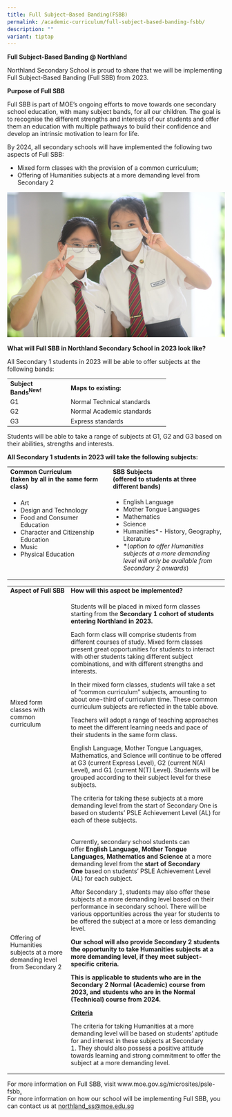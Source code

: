 ```yaml
---
title: Full Subject–Based Banding(FSBB)
permalink: /academic-curriculum/full-subject-based-banding-fsbb/
description: ""
variant: tiptap
---
```

<p><strong>Full Subject-Based Banding @ Northland</strong></p>
<p>Northland Secondary School is proud to share that we will be implementing Full Subject-Based Banding (Full SBB) from 2023.</p>
<p><strong>Purpose of Full SBB</strong></p>
<p>Full SBB is part of MOE’s ongoing efforts to move towards one secondary school education, with many subject bands, for all our children. The goal is to recognise the different strengths and interests of our students and offer them an education with multiple pathways to build their confidence and develop an intrinsic motivation to learn for life.</p>
<p>By 2024, all secondary schools will have implemented the following two aspects of Full SBB:</p>
<ul>
<li>Mixed form classes with the provision of a common curriculum;</li>
<li>Offering of Humanities subjects at a more demanding level from Secondary 2</li>
</ul>
<img src="/images/fsbb.jpeg">
<p><strong>What will Full SBB in Northland Secondary School in 2023 look like?</strong></p>
<p>All Secondary 1 students in 2023 will be able to offer subjects at the following bands:</p>
<table>
<tbody>
<tr>
<td width="126"><strong>Subject Bands<sup>New!</sup></strong></td>
<td width="214"><strong>Maps to existing:</strong></td>
</tr>
<tr>
<td width="126">G1</td>
<td width="214">Normal Technical standards</td>
</tr>
<tr>
<td width="126">G2</td>
<td width="214">Normal Academic standards</td>
</tr>
<tr>
<td width="126">G3</td>
<td width="214">Express standards</td>
</tr>
</tbody>
</table>
<p>Students will be able to take a range of subjects at G1, G2 and G3 based on their abilities, strengths and interests.</p>
<p><strong>All Secondary 1 students in 2023 will take the following subjects:</strong></p>
<table>
<tbody>
<tr>
<td width="294"><strong>Common Curriculum<br></strong><strong>(taken by all in the same form class)</strong></td>
<td width="330"><strong>SBB Subjects<br></strong><strong>(offered to students at three different bands)</strong></td>
</tr>
<tr>
<td width="294">
<ul>
<li>Art</li>
<li>Design and Technology</li>
<li>Food and Consumer Education</li>
<li>Character and Citizenship Education</li>
<li>Music</li>
<li>Physical Education</li>
</ul>
<p>&nbsp;</p>
</td>
<td width="330">
<ul>
<li>English Language</li>
<li>Mother Tongue Languages</li>
<li>Mathematics</li>
<li>Science</li>
<li>Humanities*- History, Geography, Literature</li>
<li>*(<em>option to offer Humanities subjects at a more demanding level will only be available from Secondary 2 onwards</em>)</li>
</ul>
</td>
</tr>
</tbody>
</table>
<table>
<tbody>
<tr>
<td width="160"><strong>Aspect of Full SBB</strong></td>
<td width="464"><strong>How will this aspect be implemented?</strong></td>
</tr>
<tr>
<td width="160">
<p>Mixed form classes with common curriculum</p>
</td>
<td width="464">
<p>Students will be placed in mixed form classes starting from the&nbsp;<strong>Secondary 1 cohort of students entering Northland in 2023.</strong></p>
<p>Each form class will comprise students from different courses of study.&nbsp;Mixed form classes present great opportunities for students to interact with other students taking different subject combinations, and with different strengths and interests.</p>
<p>In their mixed form classes, students will take a set of “common curriculum” subjects, amounting to about one-third of curriculum time. These common curriculum subjects are reflected in the table above.</p>
<p>Teachers will adopt a range of teaching approaches to meet the different learning needs and pace of their students in the same form class.</p>
<p>English Language, Mother Tongue Languages, Mathematics, and Science will continue to be offered at G3 (current Express Level), G2 (current N(A) Level), and G1 (current N(T) Level). Students will be grouped according to their subject level for these subjects.</p>
<p>The criteria for taking these subjects at a more demanding level from the start of Secondary One is based on students’ PSLE Achievement Level (AL) for each of these subjects.</p>
</td>
</tr>
<tr>
<td width="160">
<p>Offering of Humanities subjects at a more demanding level from Secondary 2</p>
</td>
<td width="464">
<p>Currently, secondary school students can offer&nbsp;<strong>English Language, Mother Tongue Languages,</strong>&nbsp;<strong>Mathematics and Science&nbsp;</strong>at a more demanding level from the&nbsp;<strong>start of Secondary One</strong>&nbsp;based on students’ PSLE Achievement Level (AL) for each subject.</p>
<p>After Secondary 1, students may also offer these subjects at a more demanding level based on their performance in secondary school. There will be various opportunities across the year for students to be offered the subject at a more or less demanding level.</p>
<p><strong>Our school will also provide Secondary 2 students the opportunity to take Humanities subjects at a more demanding level, if they meet subject-specific criteria.</strong></p>
<p><strong>This is applicable to students who are in the Secondary 2 Normal (Academic) course from 2023, and students who are in the Normal (Technical) course from 2024.</strong></p>
<p><strong><u>Criteria</u></strong></p>
<p>The criteria for taking Humanities at a more demanding level will be based on students’ aptitude for and interest in these subjects at&nbsp;Secondary 1.&nbsp;They should also possess a positive attitude towards learning and strong commitment to offer the subject at a more demanding level.</p>
</td>
</tr>
</tbody>
</table>
<p>For more information on Full SBB, visit&nbsp;www.moe.gov.sg/microsites/psle-fsbb<u>.<br></u>For more information on how our school will be implementing Full SBB, you can contact us at&nbsp;<a href="mailto:northland_ss@moe.edu.sg">northland_ss@moe.edu.sg</a></p>